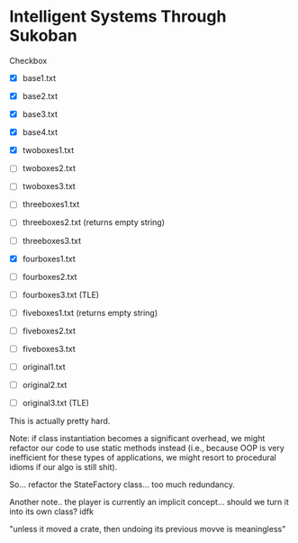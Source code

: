 # Intelligent Systems Through Sukoban

Checkbox

- [x] base1.txt
- [x] base2.txt
- [x] base3.txt
- [x] base4.txt
- [x] twoboxes1.txt
- [ ] twoboxes2.txt
- [ ] twoboxes3.txt
- [ ] threeboxes1.txt
- [ ] threeboxes2.txt   (returns empty string)
- [ ] threeboxes3.txt
- [x] fourboxes1.txt
- [ ] fourboxes2.txt 
- [ ] fourboxes3.txt    (TLE)
- [ ] fiveboxes1.txt    (returns empty string)
- [ ] fiveboxes2.txt
- [ ] fiveboxes3.txt
- [ ] original1.txt
- [ ] original2.txt
- [ ] original3.txt     (TLE)


This is actually pretty hard.

Note: if class instantiation becomes a significant overhead, we might refactor our code to use static methods instead (i.e., because OOP is very inefficient for these types of applications, we might resort to procedural idioms if our algo is still shit).







So... refactor the StateFactory class... too much redundancy.


Another note.. the player is currently an implicit concept... should we turn it into its own class? idfk

"unless it moved a crate, then undoing its previous movve is meaningless"